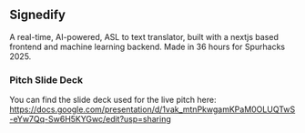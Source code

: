 ## Signedify
A real-time, AI-powered, ASL to text translator, built with a nextjs based frontend and machine learning backend.
Made in 36 hours for Spurhacks 2025.


### Pitch Slide Deck
You can find the slide deck used for the live pitch here: https://docs.google.com/presentation/d/1vak_mtnPkwgamKPaM0OLUQTwS-eYw7Qq-Sw6H5KYGwc/edit?usp=sharing
